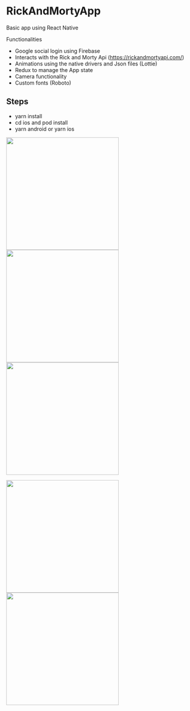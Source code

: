 # RickAndMortyApp

Basic app using React Native

Functionalities

- Google social login using Firebase
- Interacts with the Rick and Morty Api (https://rickandmortyapi.com/)
- Animations using the native drivers and Json files (Lottie)
- Redux to manage the App state
- Camera functionality
- Custom fonts (Roboto)

## Steps

- yarn install
- cd ios and pod install
- yarn android or yarn ios






<img src="https://user-images.githubusercontent.com/69693307/212561791-9550c70f-9b76-41a2-b910-13325185f0b4.png" width="300" /> <img src="https://user-images.githubusercontent.com/69693307/212561794-c0fb3c3b-8269-42b0-834e-79c35093cb28.png" width="300" /> <img src="https://user-images.githubusercontent.com/69693307/212561801-8c74194f-8006-4bdc-ac08-828b7baa1fae.png" width="300" />

<img src="https://user-images.githubusercontent.com/69693307/212561804-c40a1883-1b64-4cbd-a7fb-dbbff61c7c39.png" width="300" /> <img src="https://user-images.githubusercontent.com/69693307/212561805-86bf4032-4cb0-4c08-b4dd-5727fcb2d77c.png" width="300" />


